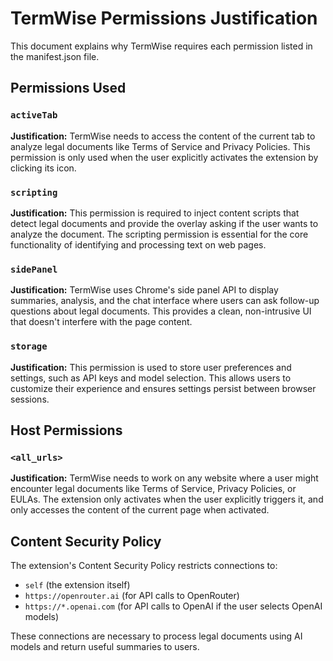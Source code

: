 # TermWise Permissions Justification

This document explains why TermWise requires each permission listed in the manifest.json file.

## Permissions Used

### `activeTab`
**Justification:** TermWise needs to access the content of the current tab to analyze legal documents like Terms of Service and Privacy Policies. This permission is only used when the user explicitly activates the extension by clicking its icon.

### `scripting`
**Justification:** This permission is required to inject content scripts that detect legal documents and provide the overlay asking if the user wants to analyze the document. The scripting permission is essential for the core functionality of identifying and processing text on web pages.

### `sidePanel`
**Justification:** TermWise uses Chrome's side panel API to display summaries, analysis, and the chat interface where users can ask follow-up questions about legal documents. This provides a clean, non-intrusive UI that doesn't interfere with the page content.

### `storage`
**Justification:** This permission is used to store user preferences and settings, such as API keys and model selection. This allows users to customize their experience and ensures settings persist between browser sessions.

## Host Permissions

### `<all_urls>`
**Justification:** TermWise needs to work on any website where a user might encounter legal documents like Terms of Service, Privacy Policies, or EULAs. The extension only activates when the user explicitly triggers it, and only accesses the content of the current page when activated.

## Content Security Policy

The extension's Content Security Policy restricts connections to:
- `self` (the extension itself)
- `https://openrouter.ai` (for API calls to OpenRouter)
- `https://*.openai.com` (for API calls to OpenAI if the user selects OpenAI models)

These connections are necessary to process legal documents using AI models and return useful summaries to users. 